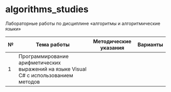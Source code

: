 # algorithms_studies

Лабораторные работы по дисциплине «алгоритмы и алгоритмические языки» 

| № | Тема работы | Методические указания | Варианты |
|---|-------------|-----------------------|----------|
| 1 | Программирование арифметических выражений на языке Visual C# с использованием методов | | |
